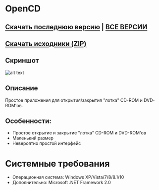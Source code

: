 # OpenCD
## [Скачать последнюю версию](https://github.com/Zalexanninev15/OpenCD/releases/download/1.0/OpenCD.exe) | [ВСЕ ВЕРСИИ](https://github.com/Zalexanninev15/OpenCD/releases)
## [Скачать исходники (ZIP)](https://github.com/Zalexanninev15/OpenCD/archive/master.zip)
## Скриншот
![alt text](https://i.imgur.com/iW4WwMT.jpg)
## Описание
Простое приложения для открытия/закрытия "лотка" CD-ROM и DVD-ROM'ов.
## Особенности:
* Простое открытие и закрытие "лотка" CD-ROM и DVD-ROM'ов
* Маленький размер
* Невероятно простой интерфейс
# Системные требования
* Операционная система: Windows XP/Vista/7/8/8.1/10
* Дополнительно: Microsoft .NET Framework 2.0

